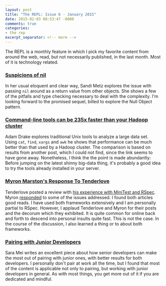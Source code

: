 ```yaml
---
layout: post
title: "The REPL: Issue 6 - January 2015"
date: 2015-02-03 08:53:47 -0800
comments: true
categories:
- the rep
excerpt_separator: <!-- more -->
---
```


The REPL is a monthly feature in which I pick my favorite content from around the web, read, but not necessarily published, in the last month. Most of it is technology related.

### [Suspicions of nil][1]

In her usual eloquent and clear way, Sandi Metz explores the issue with passing `nil` around as a return value from other objects. She shows a few of the pitfalls and type checking necessary to deal with the complexity. I'm looking forward to the promised sequel, billed to explore the Null Object pattern.

### [Command-line tools can be 235x faster than your Hadoop cluster][2]

Adam Drake explores traditional Unix tools to analyze a large data set. Using `cat`, `find`, `xargs` and `awk` he shows that performance can be much better than that used by a Hadoop cluster. The comparison is based on results from another post, which I could not find, since the link seems to have gone away. Nonetheless, I think the the point is made abundantly: Before jumping on the latest shinny big-data thing, it's probably a good idea to try the tools already installed in your server.

### [Myron Marston's Response To Tenderlove][3]

Tenderlove posted a review with [his experience with MiniTest and RSpec][4]. Myron [responded][3] to some of the issues addressed. I found both articles good reads. I have used both frameworks extensively and I am personally partial to RSpec. However, I applaud Tenderlove and Myron for their posts and the decorum which they exhibited. It is quite common for online back and forth to descend into personal insults quite fast. This is not the case. In the course of the discussion, I also learned a thing or to about both frameworks.

### [Pairing with Junior Developers][5]

Sara Mei writes an excellent piece about how senior developers can make the most out of pairing with junior ones, with better results for both developers. I personally don't pair at work all the time, but I found that most of the content is applicable not only to pairing, but working with junior developers in general. As with most things, you get more out of it if you are dedicated and mindful.

[1]: http://www.sandimetz.com/blog/2014/12/19/suspicions-of-nil
[2]: http://aadrake.com/command-line-tools-can-be-235x-faster-than-your-hadoop-cluster.html
[3]: https://gist.github.com/myronmarston/9c21b85c784871161d36
[4]: http://tenderlovemaking.com/2015/01/23/my-experience-with-minitest-and-rspec.html
[5]: https://devmynd.com/blog/2015-1-pairing-with-junior-developers

